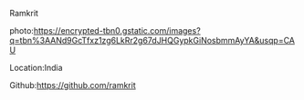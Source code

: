 Ramkrit

photo:https://encrypted-tbn0.gstatic.com/images?q=tbn%3AANd9GcTfxz1zg6LkRr2g67dJHQGypkGiNosbmmAyYA&usqp=CAU

Location:India


Github:https://github.com/ramkrit
